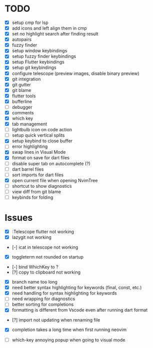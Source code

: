 # TODO

- [X] setup cmp for lsp
- [X] add icons and left align them in cmp 
- [X] set no highlight search after finding result
- [X] autopairs
- [X] fuzzy finder
- [X] setup window keybindings
- [X] setup fuzzy finder keybindings
- [X] setup Flutter keybindings
- [X] setup git keybindings
- [X] configure telescope (preview images, disable binary preview)
- [X] git integration 
- [X] git gutter
- [X] git blame
- [X] flutter tools
- [X] bufferline
- [ ] debugger
- [X] comments
- [X] which key
- [X] tab management
- [ ] lightbulb icon on code action
- [ ] setup quick vertical splits
- [X] setup keybind to close buffer
- [ ] error highlighting
- [X] swap lines in Visual Mode
- [X] format on save for dart files
- [ ] disable super tab on autocomplete (?)
- [ ] dart barrel files
- [ ] sort imports for dart files
- [X] open current file when opening NvimTree
- [ ] shortcut to show diagnostics 
- [ ] view diff from git blame
- [ ] keybinds for folding

# Issues

- [X] :Telescope flutter not working
- [X] lazygit not working
- [-] icat in telescope not working
- [X] toggleterm not rounded on startup
- [-] bind WhichKey to <Leader>?
- [?] copy to clipboard not working
- [X] branch name too long
- [X] need better syntax highlighting for keywords (final, const, etc.)
- [X] need handling for syntax highlighting for keywords
- [ ] need wrapping for diagnostics
- [ ] better sorting for completions
- [X] formatting is different from Vscode even after running dart format
- [?] import not updating when renaming file
- [X] completion takes a long time when first running neovim
- [ ] which-key annoying popup when going to visual mode

